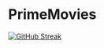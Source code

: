 # PrimeMovies
[![GitHub Streak](http://github-readme-streak-stats.herokuapp.com?user=DevilSJ786&theme=highcontrast)](https://git.io/streak-stats)
